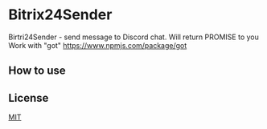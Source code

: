# Bitrix24Sender
Birtri24Sender -  send message to Discord chat.
Will return PROMISE to you
Work with "got" https://www.npmjs.com/package/got

## How to use


## License

[MIT](LICENSE)